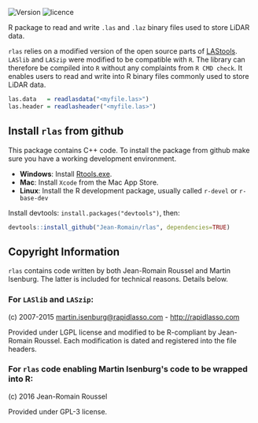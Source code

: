 ![Version](http://img.shields.io/Version/1.0.2.png)  ![licence](https://img.shields.io/badge/Licence-GPL--3-blue.svg)

R package to read and write `.las` and `.laz` binary files used to store LiDAR data.

`rlas` relies on a modified version of the open source parts of [LAStools](https://github.com/LAStools/LAStools). `LASlib` and `LASzip` were modified to be compatible with `R`. The library can therefore be compiled into `R` without any complaints from `R CMD check`.
It enables users to read and write into R binary files commonly used to store LiDAR data.

```r
las.data   = readlasdata("<myfile.las>")
las.header = readlasheader("<myfile.las>")
```

## Install `rlas` from github

This package contains C++ code. To install the package from github make sure you have a working development environment.

* **Windows**: Install [Rtools.exe](https://cran.r-project.org/bin/windows/Rtools/).  
* **Mac**: Install `Xcode` from the Mac App Store.
* **Linux**: Install the R development package, usually called `r-devel` or `r-base-dev`

Install devtools: `install.packages("devtools")`, then:

````r
devtools::install_github("Jean-Romain/rlas", dependencies=TRUE)
````

## Copyright Information

`rlas` contains code written  by both Jean-Romain Roussel and Martin Isenburg. The latter is included
for technical reasons. Details below.

### For `LASlib` and `LASzip`:

(c) 2007-2015 martin.isenburg@rapidlasso.com - http://rapidlasso.com

Provided under LGPL license and modified to be R-compliant by Jean-Romain Roussel. Each modification
is dated and registered into the file headers.

### For `rlas` code enabling Martin Isenburg's code to be wrapped into R:

(c) 2016 Jean-Romain Roussel

Provided under GPL-3 license.